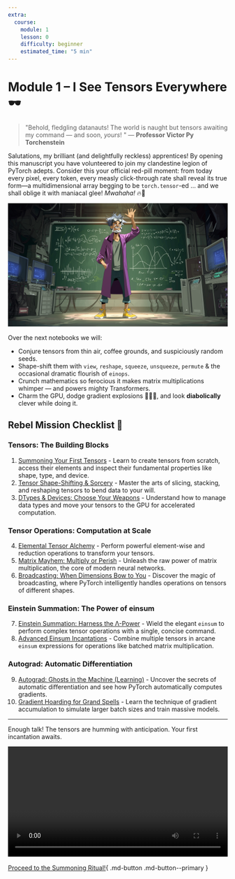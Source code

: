 ```yaml
---
extra:
  course:
    module: 1
    lesson: 0
    difficulty: beginner
    estimated_time: "5 min"
---
```


# Module 1 – I See Tensors Everywhere 🕶️

> "Behold, fledgling datanauts! The world is naught but tensors awaiting my command — and soon, *yours*! " — **Professor Victor Py Torchenstein**

Salutations, my brilliant (and delightfully reckless) apprentices! By opening this manuscript you have volunteered to join my clandestine legion of PyTorch adepts. Consider this your official red-pill moment: from today every pixel, every token, every measly click-through rate shall reveal its true form—a multidimensional array begging to be `torch.tensor`-ed … and we shall oblige it with maniacal glee! *Mwahaha!* 🔥🧪

![pytorch tensors everywhere](/assets/images/torchenstein_in_the_lab_blackboard.png)

Over the next notebooks we will:

- Conjure tensors from thin air, coffee grounds, and suspiciously random seeds.
- Shape-shift them with `view`, `reshape`, `squeeze`, `unsqueeze`, `permute` & the occasional dramatic flourish of `einops`.
- Crunch mathematics so ferocious it makes matrix multiplications whimper — and powers mighty Transformers.
- Charm the GPU, dodge gradient explosions 🏃‍♂️💥, and look **diabolically** clever while doing it.

## Rebel Mission Checklist 📝

### Tensors: The Building Blocks
1. [Summoning Your First Tensors](01_introduction_to_tensors.ipynb) - Learn to create tensors from scratch, access their elements and inspect their fundamental properties like shape, type, and device.
2. [Tensor Shape-Shifting & Sorcery](02_tensor_manipulation.ipynb) - Master the arts of slicing, stacking, and reshaping tensors to bend data to your will.
3. [DTypes & Devices: Choose Your Weapons](03_data_types_and_devices.ipynb) - Understand how to manage data types and move your tensors to the GPU for accelerated computation.

### Tensor Operations: Computation at Scale
4. [Elemental Tensor Alchemy](04_tensor_math_operations.ipynb) - Perform powerful element-wise and reduction operations to transform your tensors.
5. [Matrix Mayhem: Multiply or Perish](05_matrix_multiplication.ipynb) - Unleash the raw power of matrix multiplication, the core of modern neural networks.
6. [Broadcasting: When Dimensions Bow to You](06_broadcasting.ipynb) - Discover the magic of broadcasting, where PyTorch intelligently handles operations on tensors of different shapes.

### Einstein Summation: The Power of einsum
7. [Einstein Summation: Harness the Λ-Power](07_einstein_summation.ipynb) - Wield the elegant `einsum` to perform complex tensor operations with a single, concise command.
8. [Advanced Einsum Incantations](08_advanced_einstein_summation.ipynb) - Combine multiple tensors in arcane `einsum` expressions for operations like batched matrix multiplication.

### Autograd: Automatic Differentiation
9. [Autograd: Ghosts in the Machine (Learning)](09_autograd.ipynb) - Uncover the secrets of automatic differentiation and see how PyTorch automatically computes gradients.
10. [Gradient Hoarding for Grand Spells](10_gradient_accumulation.ipynb) - Learn the technique of gradient accumulation to simulate larger batch sizes and train massive models.

---

Enough talk! The tensors are humming with anticipation. Your first incantation awaits.



<video controls width="100%"  src="/assets/images/torchenstein_coffe_explore_tensors_v2.mp4" title="Professor Torchenstein invites you to explore tensors">
  Your browser does not support the video tag. Please update your browser to view this content.
</video>


[Proceed to the Summoning Ritual!](01_introduction_to_tensors.ipynb){ .md-button .md-button--primary }



